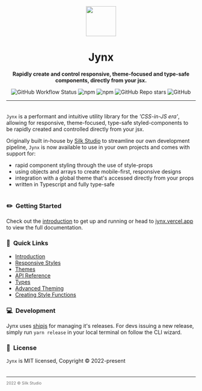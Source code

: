 <div align='center'>
  <img src="https://jynx.vercel.app/images/logo.png" width="80px" />
</div>

<h1 align="center">Jynx</h1>

<p align="center">
<strong>
Rapidly create and control responsive, theme-focused and type-safe components, directly from your jsx.
</strong>
</p>

<div align="center">

![GitHub Workflow Status](https://img.shields.io/github/workflow/status/silkstudio/jynx/CI?label=CI&logo=git&logoColor=white)
![npm](https://img.shields.io/npm/v/jynx)
![npm](https://img.shields.io/npm/dw/jynx)
![GitHub Repo stars](https://img.shields.io/github/stars/silkstudio/jynx)
![GitHub](https://img.shields.io/github/license/silkstudio/jynx)

</div>

<hr style="height: 1px; margin-bottom: 2.375em;"/>

`Jynx` is a performant and intuitive utility library for the _'CSS-in-JS era'_, allowing for
responsive, theme-focused, type-safe styled-components to be rapidly created and
controlled directly from your jsx.

Originally built in-house by [Silk Studio](/) to streamline our own development pipeline, `Jynx` is now available to use in your own projects and comes with support for: 

- rapid component styling through the use of style-props
- using objects and arrays to create mobile-first, responsive designs
- integration with a global theme that's accessed directly from your props
- written in Typescript and fully type-safe

<hr style="opacity: 0;"/>

### ✏️ &nbsp;Getting Started

Check out the [introduction](https://jynx.vercel.app/introduction) to get up and running or head to [jynx.vercel.app](https://jynx.vercel.app) to view the full documentation.

### 🔗 &nbsp;Quick Links

- [Introduction](https://jynx.vercel.app/getting-started/introduction)
- [Responsive Styles](https://jynx.vercel.app/getting-started/responsive-styles)
- [Themes](https://jynx.vercel.app/getting-started/themes)
- [API Reference](https://jynx.vercel.app/reference/api)
- [Types](https://jynx.vercel.app/reference/types)
- [Advanced Theming](https://jynx.vercel.app/theming/setup)
- [Creating Style Functions](https://jynx.vercel.app/utilities/create-style-function)

### 💻 &nbsp;Development

Jynx uses [shipjs](https://github.com/algolia/shipjs) for managing it's releases. For devs issuing a new release, simply run `yarn release` in your local terminal on follow the CLI wizard.

### 📄 &nbsp;License

`Jynx` is MIT licensed, Copyright © 2022-present 

<footer>
<hr style="height: 1px; margin: 2.375em auto 0.75em"/>
<div style="font-size: 0.75em; opacity: 0.625">2022 © Silk Studio</div>
</footer>
